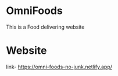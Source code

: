 # OmniFoods
This is a Food delivering website

# Website
link- https://omni-foods-no-junk.netlify.app/
